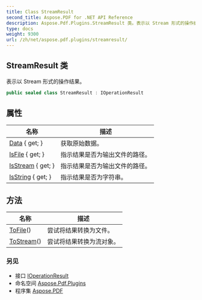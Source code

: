 ```yaml
---
title: Class StreamResult
second_title: Aspose.PDF for .NET API Reference
description: Aspose.Pdf.Plugins.StreamResult 类。表示以 Stream 形式的操作结果
type: docs
weight: 9300
url: /zh/net/aspose.pdf.plugins/streamresult/
---
```

## StreamResult 类

表示以 Stream 形式的操作结果。

```csharp
public sealed class StreamResult : IOperationResult
```

## 属性

| 名称 | 描述 |
| --- | --- |
| [Data](../../aspose.pdf.plugins/streamresult/data/) { get; } | 获取原始数据。 |
| [IsFile](../../aspose.pdf.plugins/streamresult/isfile/) { get; } | 指示结果是否为输出文件的路径。 |
| [IsStream](../../aspose.pdf.plugins/streamresult/isstream/) { get; } | 指示结果是否为输出文件的路径。 |
| [IsString](../../aspose.pdf.plugins/streamresult/isstring/) { get; } | 指示结果是否为字符串。 |

## 方法

| 名称 | 描述 |
| --- | --- |
| [ToFile](../../aspose.pdf.plugins/streamresult/tofile/)() | 尝试将结果转换为文件。 |
| [ToStream](../../aspose.pdf.plugins/streamresult/tostream/)() | 尝试将结果转换为流对象。 |

### 另见

* 接口 [IOperationResult](../ioperationresult/)
* 命名空间 [Aspose.Pdf.Plugins](../../aspose.pdf.plugins/)
* 程序集 [Aspose.PDF](../../)
